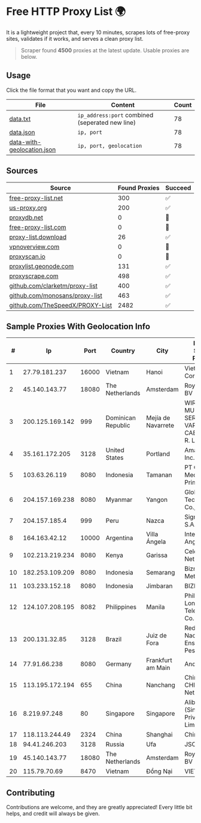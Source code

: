 
# Free HTTP Proxy List 🌍

It is a lightweight project that, every 10 minutes, scrapes lots of free-proxy sites, validates if it works, and serves a clean proxy list.


> Scraper found **4500** proxies at the latest update. Usable proxies are below.

## Usage

Click the file format that you want and copy the URL.


|File|Content|Count|
|----|-------|-----|
|[data.txt](https://raw.githubusercontent.com/themiralay/Proxy-List-World/master/data.txt)|`ip_address:port` combined (seperated new line)|78|
|[data.json](https://raw.githubusercontent.com/themiralay/Proxy-List-World/master/data.json)|`ip, port`|78|
|[data-with-geolocation.json](https://raw.githubusercontent.com/themiralay/Proxy-List-World/master/data-with-geolocation.json)|`ip, port, geolocation`|78|

## Sources

|Source|Found Proxies|Succeed|
|------|-------------|-------|
|[free-proxy-list.net](https://free-proxy-list.net)|300|✅|
|[us-proxy.org](https://www.us-proxy.org)|200|✅|
|[proxydb.net](http://proxydb.net)|0|🚫|
|[free-proxy-list.com](https://free-proxy-list.com/?page=&port=&type%5B%5D=http&type%5B%5D=https&up_time=0&search=Search)|0|🚫|
|[proxy-list.download](https://www.proxy-list.download/HTTP)|26|✅|
|[vpnoverview.com](https://vpnoverview.com/privacy/anonymous-browsing/free-proxy-servers)|0|🚫|
|[proxyscan.io](https://www.proxyscan.io)|0|🚫|
|[proxylist.geonode.com](https://proxylist.geonode.com/api/proxy-list?limit=300&page=1&sort_by=lastChecked&sort_type=desc&protocols=http,https)|131|✅|
|[proxyscrape.com](https://api.proxyscrape.com/v2/?request=displayproxies&protocol=http&timeout=10000&country=all&ssl=all&anonymity=all)|498|✅|
|[github.com/clarketm/proxy-list](https://raw.githubusercontent.com/clarketm/proxy-list/master/proxy-list-raw.txt)|400|✅|
|[github.com/monosans/proxy-list](https://raw.githubusercontent.com/monosans/proxy-list/main/proxies/http.txt)|463|✅|
|[github.com/TheSpeedX/PROXY-List](https://raw.githubusercontent.com/TheSpeedX/PROXY-List/master/http.txt)|2482|✅|


## Sample Proxies With Geolocation Info

|#|Ip|Port|Country|City|Internet Service Provider|
|-|--|----|-------|----|-------------------------|
|1|27.79.181.237|16000|Vietnam|Hanoi|Viettel Corporation|
|2|45.140.143.77|18080|The Netherlands|Amsterdam|RoyaleHosting BV|
|3|200.125.169.142|999|Dominican Republic|Mejía de Navarrete|WIRELESS MULTI SERVICE VARGAS CABRERA, S. R. L|
|4|35.161.172.205|3128|United States|Portland|Amazon.com, Inc.|
|5|103.63.26.119|8080|Indonesia|Tamanan|PT Global Media Data Prima|
|6|204.157.169.238|8080|Myanmar|Yangon|Global Technology Co., Ltd.|
|7|204.157.185.4|999|Peru|Nazca|Signal Peru S.A.C|
|8|164.163.42.12|10000|Argentina|Villa Ángela|Interret Villa Angela SRL|
|9|102.213.219.234|8080|Kenya|Garissa|Celcom Networks Ltd|
|10|182.253.109.209|8080|Indonesia|Semarang|Biznet Metronet|
|11|103.233.152.18|8080|Indonesia|Jimbaran|BIZNET|
|12|124.107.208.195|8082|Philippines|Manila|Philippine Long Distance Telephone Co.|
|13|200.131.32.85|3128|Brazil|Juiz de Fora|Rede Nacional de Ensino e Pesquisa|
|14|77.91.66.238|8080|Germany|Frankfurt am Main|Andrii Hrosh|
|15|113.195.172.194|655|China|Nanchang|China Unicom CHINA169 Network|
|16|8.219.97.248|80|Singapore|Singapore|Alibaba Cloud (Singapore) Private Limited|
|17|118.113.244.49|2324|China|Shanghai|Chinanet|
|18|94.41.246.203|3128|Russia|Ufa|JSC "Ufanet"|
|19|45.140.143.77|18080|The Netherlands|Amsterdam|RoyaleHosting BV|
|20|115.79.70.69|8470|Vietnam|Đồng Nại|VIETELftth|



## Contributing

Contributions are welcome, and they are greatly appreciated! Every
little bit helps, and credit will always be given.

